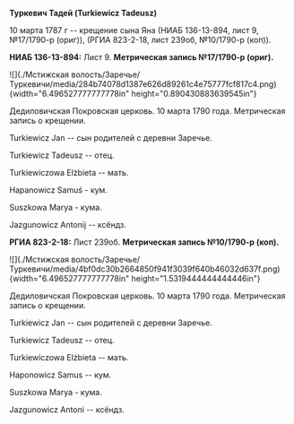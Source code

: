 **Туркевич Тадей (Turkiewicz Tadeusz)**

10 марта 1787 г -- крещение сына Яна (НИАБ 136-13-894, лист 9,
№17/1790-р (ориг)), (РГИА 823-2-18, лист 239об, №10/1790-р (коп)).

**НИАБ 136-13-894:** Лист 9. **Метрическая запись №17/1790-р (ориг).**

![](./Мстижская волость/Заречье/Туркевичи/media/284b74078d1387e626d89261c4e75777fcf817c4.png){width="6.496527777777778in"
height="0.890430883639545in"}

Дедиловичская Покровская церковь. 10 марта 1790 года. Метрическая запись
о крещении.

Turkiewicz Jan -- сын родителей с деревни Заречье.

Turkiewicz Tadeusz -- отец.

Turkiewiczowa Elżbieta -- мать.

Hapanowicz Samuś - кум.

Suszkowa Marya - кума.

Jazgunowicz Antonij -- ксёндз.

**РГИА 823-2-18:** Лист 239об. **Метрическая запись №10/1790-р (коп).**

![](./Мстижская волость/Заречье/Туркевичи/media/4bf0dc30b2664850f941f3039f640b46032d637f.png){width="6.496527777777778in"
height="1.5319444444444446in"}

Дедиловичская Покровская церковь. 10 марта 1790 года. Метрическая запись
о крещении.

Turkiewicz Jan -- сын родителей с деревни Заречье.

Turkiewicz Tadeusz -- отец.

Turkiewiczowa Elżbieta -- мать.

Haponowicz Samus -- кум.

Suszkowa Marya - кума.

Jazgunowicz Antoni -- ксёндз.

